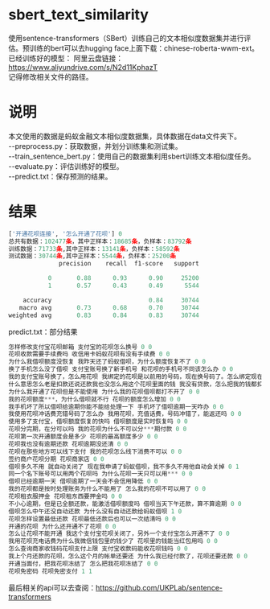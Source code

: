 # sbert_text_similarity
使用sentence-transformers（SBert）训练自己的文本相似度数据集并进行评估。预训练的bert可以去hugging face上面下载：chinese-roberta-wwm-ext。已经训练好的模型：
阿里云盘链接：https://www.aliyundrive.com/s/N2d11KphazT <br>
记得修改相关文件的路径。


# 说明
本文使用的数据是蚂蚁金融文本相似度数据集，具体数据在data文件夹下。<br>
--preprocess.py：获取数据，并划分训练集和测试集。<br>
--train_sentence_bert.py：使用自己的数据集利用sbert训练文本相似度任务。<br>
--evaluate.py：评估训练好的模型。<br>
--predict.txt：保存预测的结果。<br>

# 结果
```python
['开通花呗连接', '怎么开通了花呗'] 0
总共有数据：102477条，其中正样本：18685条，负样本：83792条
训练数据：71733条,其中正样本：13141条，负样本：58592条
测试数据：30744条,其中正样本：5544条，负样本：25200条
              precision    recall  f1-score   support

           0       0.88      0.93      0.90     25200
           1       0.57      0.43      0.49      5544

    accuracy                           0.84     30744
   macro avg       0.73      0.68      0.70     30744
weighted avg       0.83      0.84      0.83     30744
```
predict.txt：部分结果
```python
怎样修改支付宝花呗邮箱 支付宝的花呗怎么换号 0 0
花呗收款需要手续费吗 收信用卡蚂蚁花呗有没有手续费 0 0
为什么我借呗额度没恢复 我昨天还了蚂蚁借呗，为什么额度恢复不了 0 0
换了手机怎么没了借呗 支付宝账号换了新手机号 和花呗的手机号不同该怎么办 0 0
我的支付宝账号换了，怎么用花呗 我绑定的花呗是以前用的号码，现在换号码了。怎么绑定现在的号码 0 0
什么意思怎么老是扣款还说还款我也没怎么用这个花呗里面的钱 我没有贷款，怎么把我的钱都扣到花呗那里去什么意思 0 0
为什么我开通了花呗但是不能使用 为什么我的花呗借呗都打不开了 0 0
我的花呗额度***，为什么借呗就不行 花呗的额度怎么增加 0 0
我手机坏了所以借呗给逾期你能不能给处理一下 手机坏了借呗逾期一天咋办 0 0
我使用花呗冲话费充错号码了怎么办 我用花呗，充值话费，号码冲错了，能返还吗 0 0
使用多了支付宝，借呗额度恢复的快吗 借呗额度是实时恢复吗 0 0
花呗分完期，在分可以吗 我的花呗为什么不可以分***期付款 0 0
花呗第一次开通额度会是多少 花呗的最高额度多少 0 0
花呗我也没有逾期还款 花呗逾期没还清 0 0
花呗在那些地方可以线下支付 我的花呗怎么线下消费不可以 0 0
签约商户花呗分期 花呗商家店 0 0
借呗多久不用 就自动关闭了 现在我申请了蚂蚁借呗，我不多久不用他自动会关掉 0 1
同一个名下账号可以用两个花呗吗 为什么花呗一天只可以用*** 0 0
借呗已经逾期一天 借呗逾期了一天会不会信用降低 0 0
我的花呗都是按时处理账务为什么不能用了 怎么我的花呗不可以用了 0 0
花呗租衣服押金 花呗租东西要押金吗 0 0
不小心逾期，但是已全额还款，能激活借呗额度吗 借呗当天下午还款，算不算逾期 0 0
借呗怎么中午还没自动还款 为什么没有自动还款给蚂蚁借呗 1 0
花呗怎样设置最低还款 花呗最低还款后也可以一次结清吗 0 0
开通的花呗 为什么还开通不了花呗 0 0
怎么让花呗不能开通 我这个支付宝花呗关闭了，另外一个支付宝怎么开通不了 0 0
我用花呗充电话费为什么我微信钱包里的钱少了 花呗里的钱能当红包用吗 0 0
怎么查询商家收钱码花呗支付上限 支付宝收款码能收花呗钱吗 0 0
我上个月还款的花呗，怎么这个月的帐单还要还 为什么我已经付款了，花呗还要还款 0 0
开通当面付，把我花呗冻结了 怎么把我花呗冻结了 0 0
花呗免密码 花呗免密支付 1 1
```
最后相关的api可以去查阅：https://github.com/UKPLab/sentence-transformers